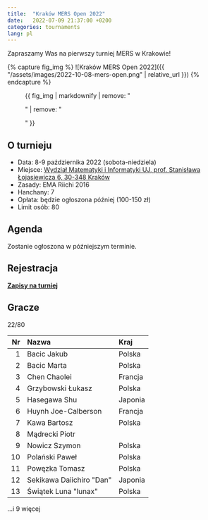 ```yaml
---
title:  "Kraków MERS Open 2022"
date:   2022-07-09 21:37:00 +0200
categories: tournaments
lang: pl
---
```


Zapraszamy Was na pierwszy turniej MERS w Krakowie!

{% capture fig_img %}
![Kraków MERS Open 2022]({{ "/assets/images/2022-10-08-mers-open.png" | relative_url }})
{% endcapture %}

<figure>
  {{ fig_img | markdownify | remove: "<p>" | remove: "</p>" }}
</figure>

## O turnieju

* Data: 8-9 października 2022 (sobota-niedziela)
* Miejsce: [Wydział Matematyki i Informatyki UJ, prof. Stanisława Łojasiewicza 6, 30-348 Kraków](https://goo.gl/maps/izBiryMK8gM9GpQd6)
* Zasady: EMA Riichi 2016
* Hanchany: 7
* Opłata: będzie ogłoszona później (100-150 zł)
* Limit osób: 80

## Agenda

Zostanie ogłoszona w późniejszym terminie.

## Rejestracja

**[Zapisy na turniej](https://forms.gle/n25tH2yqy7i7nW7DA)**

## Gracze

<div class="progress" style="margin-bottom: 0.5em">
	<div
		class="progress-bar progress-bar-striped"
		role="progressbar"
		style="width: calc(100%*22/80);"
		aria-valuenow="22"
		aria-valuemin="0"
		aria-valuemax="80">
		22/80
	</div>
</div>

<center id="biggus-tablus" markdown="block">

| Nr | Nazwa                    | Kraj    |
|---:|:-------------------------|:--------|
|  1 | Bacic Jakub              | Polska  |
|  2 | Bacic Marta              | Polska  |
|  3 | Chen Chaolei             | Francja |
|  4 | Grzybowski Łukasz        | Polska  |
|  5 | Hasegawa Shu             | Japonia |
|  6 | Huynh Joe-Calberson      | Francja |
|  7 | Kawa Bartosz             | Polska  |
|  8 | Mądrecki Piotr           |         |
|  9 | Nowicz Szymon            | Polska  |
| 10 | Polański Paweł           | Polska  |
| 11 | Powęzka Tomasz           | Polska  |
| 12 | Sekikawa Daiichiro "Dan" | Japonia |
| 13 | Świątek Luna "lunax"     | Polska  |

</center>

...i 9 więcej
